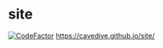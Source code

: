 # site
[![CodeFactor](https://www.codefactor.io/repository/github/cavedive/site/badge)](https://www.codefactor.io/repository/github/cavedive/site)
https://cavedive.github.io/site/
